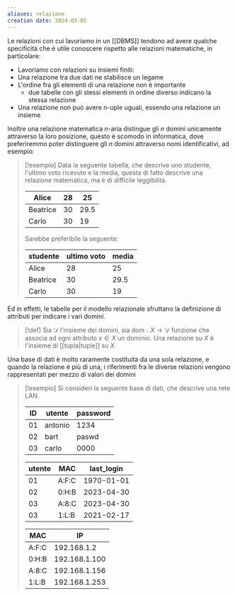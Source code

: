 ```yaml
---
aliases: relazione
creation date: 2024-03-05
---
```


Le relazioni con cui lavoriamo in un [[DBMS]] tendono ad avere qualche specificità che è utile conoscere rispetto alle relazioni matematiche, in particolare:

- Lavoriamo con relazioni su insiemi finiti:
- Una relazione tra due dati ne stabilisce un legame
- L'ordine fra gli elementi di una relazione non è importante
	- due tabelle con gli stessi elementi in ordine diverso indicano la stessa relazione
- Una relazione non può avere $n$-uple uguali, essendo una relazione un insieme


Inoltre una relazione matematica $n$-aria distingue gli $n$ domini unicamente attraverso la loro posizione, questo è scomodo in informatica, dove preferiremmo poter distinguere gli $n$ domini attraverso nomi identificativi, ad esempio:

> [!esempio]
> Data la seguente tabella, che descrive uno studente, l'ultimo voto ricevuto e la media, questa di fatto descrive una relazione matematica, ma è di difficile leggibilità.
> 
> | Alice        | 28  | 25   |
> | ------------ | --- | ---- |
> | Beatrice | 30  | 29.5 |
> | Carlo    | 30  | 19     |
>
>Sarebbe preferibile la seguente:
>
>| studente | ultimo voto | media
>| ------------ | --- | ---- |
> | Alice        | 28  | 25   |
> | Beatrice | 30  | 29.5 |
> | Carlo    | 30  | 19     |

Ed in effetti, le tabelle per il modello relazionale sfruttano la definizione di attributi per indicare i vari domini.

>[!def]
>Sia $\mathcal{D}$ l'insieme dei domini, sia $\text{dom} : X \to \mathcal{D}$ funzione che associa ad ogni attributo $x \in X$ un dominio. Una relazione su $X$ è l'insieme di  [[tupla|tuple]] su $X$

Una base di dati è molto raramente costituita da una sola relazione, e quando la relazione è più di una, i riferimenti fra le diverse relazioni vengono rappresentati per mezzo di valori dei domini

>[!esempio]
>Si consideri la seguente base di dati, che descrive una rete LAN.
>
> | ID  | utente  | password |
> | --- | ------- | -------- |
> | 01  | antonio | 1234     |
> | 02  | bart    | paswd    |
> | 03  | carlo   | 0000     | 
> 
> | utente | MAC   | last_login |
> | ------ | ----- | ---------- |
> | 01     | A:F:C | 1970-01-01 |
> | 02     | 0:H:B | 2023-04-30 |
> | 03     | A:8:C | 2023-04-30 |
> | 03     | 1:L:B | 2021-02-17 |
> 
> | MAC   | IP            |
> | ----- | ------------- |
> | A:F:C | 192.168.1.2   |
> | 0:H:B | 192.168.1.100 |
> | A:8:C | 192.168.1.156 |
> | 1:L:B | 192.168.1.253 | 
